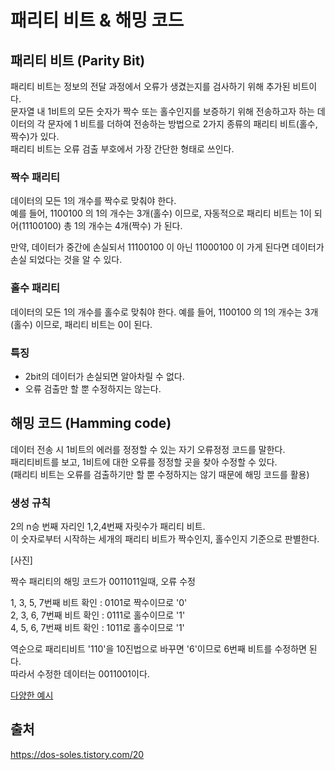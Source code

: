 # 패리티 비트 & 해밍 코드

## 패리티 비트 (Parity Bit)
패리티 비트는 정보의 전달 과정에서 오류가 생겼는지를 검사하기 위해 추가된 비트이다.   
문자열 내 1비트의 모든 숫자가 짝수 또는 홀수인지를 보증하기 위해 전송하고자 하는 데이터의 각 문자에 1 비트를 더하여 전송하는 방법으로 2가지 종류의 패리티 비트(홀수, 짝수)가 있다.  
패리티 비트는 오류 검출 부호에서 가장 간단한 형태로 쓰인다.

### 짝수 패리티
데이터의 모든 1의 개수를 짝수로 맞춰야 한다.  
예를 들어, 1100100 의 1의 개수는 3개(홀수) 이므로, 자동적으로 패리티 비트는 1이 되어(11100100) 총 1의 개수는 4개(짝수) 가 된다.
 
만약, 데이터가 중간에 손실되서 11100100 이 아닌 11000100 이 가게 된다면 데이터가 손실 되었다는 것을 알 수 있다.

### 홀수 패리티
데이터의 모든 1의 개수를 홀수로 맞춰야 한다.
예를 들어, 1100100 의 1의 개수는 3개(홀수) 이므로, 패리티 비트는 0이 된다.


### 특징
- 2bit의 데이터가 손실되면 알아차릴 수 없다.  
- 오류 검출만 할 뿐 수정하지는 않는다.

## 해밍 코드 (Hamming code)
데이터 전송 시 1비트의 에러를 정정할 수 있는 자기 오류정정 코드를 말한다.  
패리티비트를 보고, 1비트에 대한 오류를 정정할 곳을 찾아 수정할 수 있다.  
(패리티 비트는 오류를 검출하기만 할 뿐 수정하지는 않기 때문에 해밍 코드를 활용)

### 생성 규칙
2의 n승 번째 자리인 1,2,4번째 자릿수가 패리티 비트.  
이 숫자로부터 시작하는 세개의 패리티 비트가 짝수인지, 홀수인지 기준으로 판별한다.

[사진]


짝수 패리티의 해밍 코드가 0011011일때, 오류 수정

1, 3, 5, 7번째 비트 확인 : 0101로 짝수이므로 '0'  
2, 3, 6, 7번째 비트 확인 : 0111로 홀수이므로 '1'  
4, 5, 6, 7번째 비트 확인 : 1011로 홀수이므로 '1'  
  
역순으로 패리티비트 '110'을 10진법으로 바꾸면 '6'이므로 6번째 비트를 수정하면 된다.  
따라서 수정한 데이터는 0011001이다.

[다양한 예시](https://velog.io/@octo__/%ED%95%B4%EB%B0%8D-%EC%BD%94%EB%93%9C-Hamming-Code)

## 출처 
https://dos-soles.tistory.com/20  